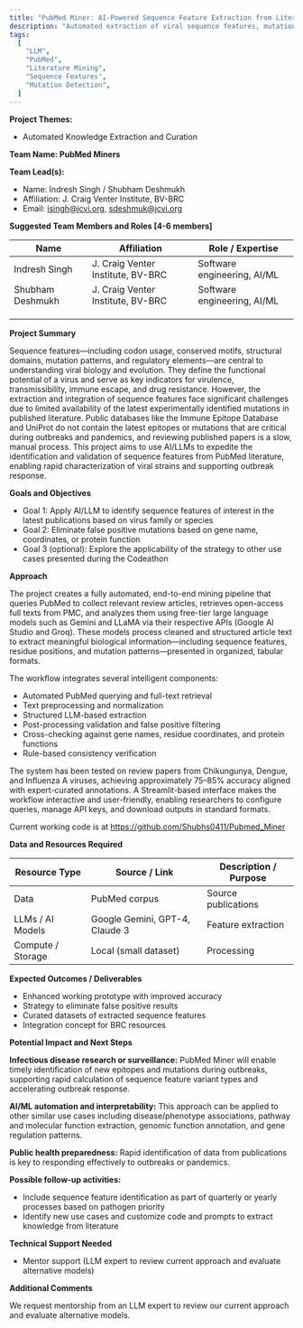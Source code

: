 ```yaml
---
title: "PubMed Miner: AI-Powered Sequence Feature Extraction from Literature"
description: "Automated extraction of viral sequence features, mutations, and epitopes from PubMed literature using LLMs to accelerate outbreak response and genomic analysis"
tags:
  [
    "LLM",
    "PubMed",
    "Literature Mining",
    "Sequence Features",
    "Mutation Detection",
  ]
---
```


**Project Themes:**

- Automated Knowledge Extraction and Curation

**Team Name: PubMed Miners**

**Team Lead(s):**

- Name: Indresh Singh / Shubham Deshmukh
- Affiliation: J. Craig Venter Institute, BV-BRC
- Email: isingh@jcvi.org, sdeshmuk@jcvi.org

**Suggested Team Members and Roles \[4-6 members\]**

| Name             | Affiliation                       | Role / Expertise            |
| ---------------- | --------------------------------- | --------------------------- |
| Indresh Singh    | J. Craig Venter Institute, BV-BRC | Software engineering, AI/ML |
| Shubham Deshmukh | J. Craig Venter Institute, BV-BRC | Software engineering, AI/ML |
|                  |                                   |                             |
|                  |                                   |                             |
|                  |                                   |                             |

**Project Summary**

Sequence features—including codon usage, conserved motifs, structural domains, mutation patterns, and regulatory elements—are central to understanding viral biology and evolution. They define the functional potential of a virus and serve as key indicators for virulence, transmissibility, immune escape, and drug resistance. However, the extraction and integration of sequence features face significant challenges due to limited availability of the latest experimentally identified mutations in published literature. Public databases like the Immune Epitope Database and UniProt do not contain the latest epitopes or mutations that are critical during outbreaks and pandemics, and reviewing published papers is a slow, manual process. This project aims to use AI/LLMs to expedite the identification and validation of sequence features from PubMed literature, enabling rapid characterization of viral strains and supporting outbreak response.

**Goals and Objectives**

- Goal 1: Apply AI/LLM to identify sequence features of interest in the latest publications based on virus family or species
- Goal 2: Eliminate false positive mutations based on gene name, coordinates, or protein function
- Goal 3 (optional): Explore the applicability of the strategy to other use cases presented during the Codeathon

**Approach**

The project creates a fully automated, end-to-end mining pipeline that queries PubMed to collect relevant review articles, retrieves open-access full texts from PMC, and analyzes them using free-tier large language models such as Gemini and LLaMA via their respective APIs (Google AI Studio and Groq). These models process cleaned and structured article text to extract meaningful biological information—including sequence features, residue positions, and mutation patterns—presented in organized, tabular formats.

The workflow integrates several intelligent components:

- Automated PubMed querying and full-text retrieval
- Text preprocessing and normalization
- Structured LLM-based extraction
- Post-processing validation and false positive filtering
- Cross-checking against gene names, residue coordinates, and protein functions
- Rule-based consistency verification

The system has been tested on review papers from Chikungunya, Dengue, and Influenza A viruses, achieving approximately 75–85% accuracy aligned with expert-curated annotations. A Streamlit-based interface makes the workflow interactive and user-friendly, enabling researchers to configure queries, manage API keys, and download outputs in standard formats.

Current working code is at https://github.com/Shubhs0411/Pubmed_Miner

**Data and Resources Required**

| Resource Type     | Source / Link                  | Description / Purpose |
| ----------------- | ------------------------------ | --------------------- |
| Data              | PubMed corpus                  | Source publications   |
| LLMs / AI Models  | Google Gemini, GPT-4, Claude 3 | Feature extraction    |
| Compute / Storage | Local (small dataset)          | Processing            |

**Expected Outcomes / Deliverables**

- Enhanced working prototype with improved accuracy
- Strategy to eliminate false positive results
- Curated datasets of extracted sequence features
- Integration concept for BRC resources

**Potential Impact and Next Steps**

**Infectious disease research or surveillance:**
PubMed Miner will enable timely identification of new epitopes and mutations during outbreaks, supporting rapid calculation of sequence feature variant types and accelerating outbreak response.

**AI/ML automation and interpretability:**
This approach can be applied to other similar use cases including disease/phenotype associations, pathway and molecular function extraction, genomic function annotation, and gene regulation patterns.

**Public health preparedness:**
Rapid identification of data from publications is key to responding effectively to outbreaks or pandemics.

**Possible follow-up activities:**

- Include sequence feature identification as part of quarterly or yearly processes based on pathogen priority
- Identify new use cases and customize code and prompts to extract knowledge from literature

**Technical Support Needed**

- Mentor support (LLM expert to review current approach and evaluate alternative models)

**Additional Comments**

We request mentorship from an LLM expert to review our current approach and evaluate alternative models.
